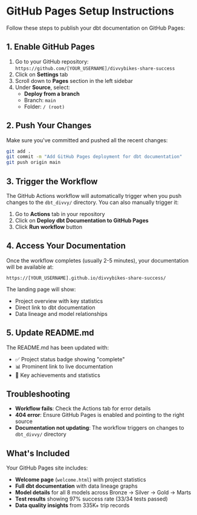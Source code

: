 # GitHub Pages Setup Instructions

Follow these steps to publish your dbt documentation on GitHub Pages:

## 1. Enable GitHub Pages

1. Go to your GitHub repository: `https://github.com/[YOUR_USERNAME]/divvybikes-share-success`
2. Click on **Settings** tab
3. Scroll down to **Pages** section in the left sidebar
4. Under **Source**, select:
   - **Deploy from a branch**
   - Branch: `main`
   - Folder: `/ (root)`

## 2. Push Your Changes

Make sure you've committed and pushed all the recent changes:

```bash
git add .
git commit -m "Add GitHub Pages deployment for dbt documentation"
git push origin main
```

## 3. Trigger the Workflow

The GitHub Actions workflow will automatically trigger when you push changes to the `dbt_divvy/` directory. You can also manually trigger it:

1. Go to **Actions** tab in your repository
2. Click on **Deploy dbt Documentation to GitHub Pages**
3. Click **Run workflow** button

## 4. Access Your Documentation

Once the workflow completes (usually 2-5 minutes), your documentation will be available at:

```
https://[YOUR_USERNAME].github.io/divvybikes-share-success/
```

The landing page will show:
- Project overview with key statistics
- Direct link to dbt documentation
- Data lineage and model relationships

## 5. Update README.md

The README.md has been updated with:
- ✅ Project status badge showing "complete"
- 📊 Prominent link to live documentation
- 🎯 Key achievements and statistics

## Troubleshooting

- **Workflow fails**: Check the Actions tab for error details
- **404 error**: Ensure GitHub Pages is enabled and pointing to the right source
- **Documentation not updating**: The workflow triggers on changes to `dbt_divvy/` directory

## What's Included

Your GitHub Pages site includes:
- **Welcome page** (`welcome.html`) with project statistics
- **Full dbt documentation** with data lineage graphs
- **Model details** for all 8 models across Bronze → Silver → Gold → Marts
- **Test results** showing 97% success rate (33/34 tests passed)
- **Data quality insights** from 335K+ trip records
